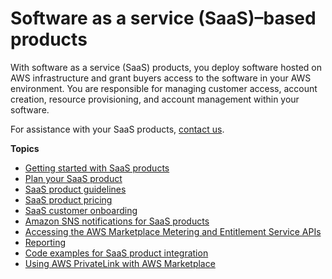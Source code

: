 # Software as a service \(SaaS\)–based products<a name="saas-products"></a>

With software as a service \(SaaS\) products, you deploy software hosted on AWS infrastructure and grant buyers access to the software in your AWS environment\. You are responsible for managing customer access, account creation, resource provisioning, and account management within your software\.

For assistance with your SaaS products, [contact us](https://aws.amazon.com/marketplace/management/contact-us/)\.

**Topics**
+ [Getting started with SaaS products](saas-getting-started.md)
+ [Plan your SaaS product](saas-prepare.md)
+ [SaaS product guidelines](saas-guidelines.md)
+ [SaaS product pricing](saas-pricing-models.md)
+ [SaaS customer onboarding](saas-product-customer-setup.md)
+ [Amazon SNS notifications for SaaS products](saas-notification.md)
+ [Accessing the AWS Marketplace Metering and Entitlement Service APIs](saas-integration-metering-and-entitlement-apis.md)
+ [Reporting](saas-reporting.md)
+ [Code examples for SaaS product integration](saas-code-examples.md)
+ [Using AWS PrivateLink with AWS Marketplace](privatelink.md)